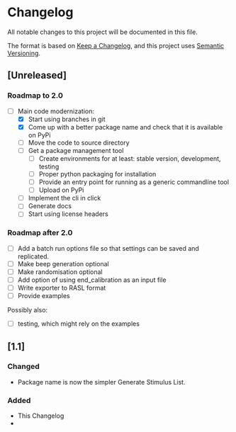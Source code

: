 # Changelog

All notable changes to this project will be documented in this file.

The format is based on [Keep a Changelog](https://keepachangelog.com/en/1.1.0/),
and this project uses [Semantic Versioning](https://semver.org/spec/v2.0.0.html).

[//]: # (Possible headings in a release:)
[//]: # (Highlights for shiny new features.)
[//]: # (Added for new features.)
[//]: # (Changed for changes in existing functionality.)
[//]: # (Refactor when functionality does not change but moves.)
[//]: # (Documentation for updates to docs.)
[//]: # (Testing for updates to tests.)
[//]: # (Deprecated for soon-to-be removed features.)
[//]: # (Removed for now removed features.)
[//]: # (Fixed for any bug fixes.)
[//]: # (Security in case of vulnerabilities.)
[//]: # (New contributors for first contributions.)

[//]: # (And ofcourse if a version needs to be YANKED:)
[//]: # (## [version number] [data] [YANKED])


## [Unreleased]

### Roadmap to 2.0
- [ ] Main code modernization:
  - [x] Start using branches in git
  - [x] Come up with a better package name and check that it is available on PyPi
  - [ ] Move the code to source directory
  - [ ] Get a package management tool
    - [ ] Create environments for at least: stable version, development, testing
    - [ ] Proper python packaging for installation
    - [ ] Provide an entry point for running as a generic commandline tool
    - [ ] Upload on PyPi
  - [ ] Implement the cli in click
  - [ ] Generate docs
  - [ ] Start using license headers

### Roadmap after 2.0
- [ ] Add a batch run options file so that settings can be saved and
  replicated.
- [ ] Make beep generation optional
- [ ] Make randomisation optional
- [ ] Add option of using end_calibration as an input file
- [ ] Write exporter to RASL format
- [ ] Provide examples

Possibly also:

- [ ] testing, which might rely on the examples

## [1.1] 

### Changed
- Package name is now the simpler Generate Stimulus List. 

### Added

- This Changelog
- 